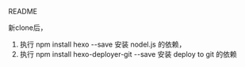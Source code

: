 README

新clone后，
1. 执行 npm install hexo --save 安装 nodel.js 的依赖，
2. 执行 npm install hexo-deployer-git --save 安装 deploy to git 的依赖